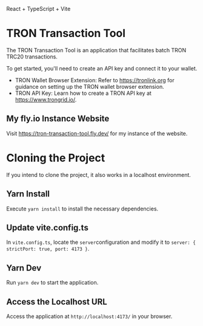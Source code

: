 React + TypeScript + Vite

# TRON Transaction Tool
The TRON Transaction Tool is an application that facilitates batch TRON TRC20 transactions.

To get started, you'll need to create an API key and connect it to your wallet.

- TRON Wallet Browser Extension: Refer to https://tronlink.org for guidance on setting up the TRON wallet browser extension.
- TRON API Key: Learn how to create a TRON API key at https://www.trongrid.io/.
 
## My fly.io Instance Website
Visit https://tron-transaction-tool.fly.dev/ for my instance of the website.

# Cloning the Project
If you intend to clone the project, it also works in a localhost environment.

## Yarn Install
Execute `yarn install` to install the necessary dependencies.

## Update vite.config.ts
In `vite.config.ts`, locate the `server`configuration and modify it to `server: { strictPort: true, port: 4173 }`.

## Yarn Dev
Run `yarn dev` to start the application.

## Access the Localhost URL
Access the application at `http://localhost:4173/` in your browser.
